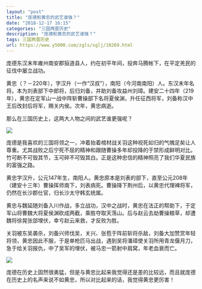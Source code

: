 ```yaml
---
layout: "post"
title: "庞德和黄忠的武艺谁强？"
date: "2018-12-17 16:15"
categories: "三国两晋历史"
description: "庞德和黄忠的武艺谁强？"
tags: 三国两晋历史
url: https://www.y5000.com/zgls/sglj/10269.html
---
```






庞德东汉末年雍州南安郡狟道县人，约在初平年间，投奔马腾帐下，在平定羌民的征伐中屡立战功。

黄忠（？－220年），字汉升（一作“汉叔”），南阳（今河南南阳）人。东汉末年名将。本为刘表部下中郎将，后归刘备，并助刘备攻益州刘璋。建安二十四年（219年），黄忠在定军山一战中阵斩曹操部下名将夏侯渊，升任征西将军，刘备称汉中王后改封后将军，赐关内侯。次年，黄忠病逝。

那么在三国历史上，这两大人物之间的武艺谁更强呢？

![](https://img.y5000.com/uploads/allimg/170112/1009205N3-0.jpg)

庞德是我喜欢的三国将领之一，冲着抬着棺材战关羽这种视死如归的气魄足矣让人尊重。尤其战败之后宁死不屈的精神和跟随曹操多年却投降的于禁形成鲜明对比。竹可断不可毁其节，玉可碎不可毁其白。正是这种忠信的精神照亮了我们华夏民族的富强之路。

黄忠字汉升，公元147年生，南阳人。黄忠原本是刘表的部下，直至公元208年（建安十三年）曹操挥师南下，刘表病死。曹操降下荆州后，以黄忠代理裨将军，仍然在长沙郡仕官，归长沙太守韩玄统属。

黄忠与魏延随刘备入川作战，多立战功，汉中之战时，黄忠在法正的帮助下，于定军山将曹魏大将夏侯渊砍成两截，乘胜夺取天荡山。后与赵云去劫曹操粮草，却遭魏将徐晃张郃埋伏，幸亏赵云来救，才反败为胜。

关羽被东吴袭杀，刘备兴师伐吴，关兴、张苞于阵前斩将杀敌，刘备大加赞赏年轻将领，黄忠因此不服，于是单枪匹马出战，遇到吴将潘璋使关羽所用青龙偃月刀，急于给关羽报仇，中了吴军的埋伏，被马忠一箭射中肩窝，年老血衰而亡。

![](https://img.y5000.com/uploads/allimg/170112/10092034J-1.jpg)

庞德在历史上固然很勇猛，但是与黄忠比起来我觉得还是差的比较远，而且就庞德在历史上的名声来说不如黄忠，所以对比起来的话，我觉得黄忠更厉害！
